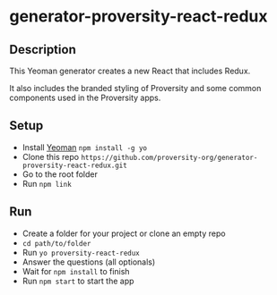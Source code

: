 # generator-proversity-react-redux

## Description
This Yeoman generator creates a new React that includes Redux.

It also includes the branded styling of Proversity and some common components used
in the Proversity apps.

## Setup
- Install [Yeoman](http://yeoman.io/) ```npm install -g yo```
- Clone this repo ```https://github.com/proversity-org/generator-proversity-react-redux.git```
- Go to the root folder
- Run ```npm link```

## Run
- Create a folder for your project or clone an empty repo
- ```cd path/to/folder```
- Run ```yo proversity-react-redux```
- Answer the questions (all optionals)
- Wait for ```npm install``` to finish
- Run ```npm start``` to start the app
